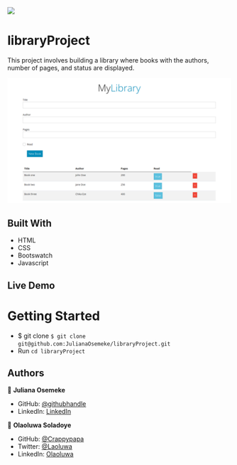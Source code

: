 ![](https://img.shields.io/badge/Microverse-blueviolet)

# libraryProject
This project involves building a library where books with the authors, number of pages, and status are displayed.


![screenshot](Assets/image/library.png)

## Built With

- HTML
- CSS
- Bootswatch
- Javascript


## Live Demo



# Getting Started

- $ git clone `$ git clone git@github.com:JulianaOsemeke/libraryProject.git`
- Run `cd libraryProject`



## Authors

👤 **Juliana Osemeke**
- GitHub: [@githubhandle](https://github.com/JulianaOsemeke)
- LinkedIn: [LinkedIn](https://www.linkedin.com/in/juliana-osemeke/)

👤 **Olaoluwa Soladoye**
- GitHub: [@Crappypapa](https://github.com/crappypapa)
- Twitter: [@Laoluwa](https://twitter.com/_laoluwa)
- LinkedIn: [Olaoluwa](https://www.linkedin.com/in/olaoluwa-soladoye)